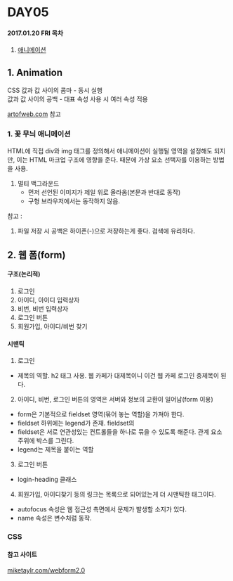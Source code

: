 # DAY05

#### 2017.01.20 FRI 목차

1. [애니메이션](#1animation)


## 1. Animation

CSS 값과 값 사이의 콤마 - 동시 실행  
값과 값 사이의 공백 - 대표 속성 사용 시 여러 속성 적용

[artofweb.com](http://www.the-art-of-web.com/css/timing-function/) 참고

### 1. 꽃 무늬 애니메이션

HTML에 직접 div와 img 태그를 정의해서 애니메이션이 실행될 영역을 설정해도 되지만, 이는 HTML 마크업 구조에 영향을 준다. 때문에 가상 요소 선택자를 이용하는 방법을 사용.

1. 멀티 백그라운드
    - 먼저 선언된 이미지가 제일 위로 올라옴(본문과 반대로 동작)
    - 구형 브라우저에서는 동작하지 않음.

참고 :  
1. 파일 저장 시 공백은 하이픈(-)으로 저장하는게 좋다. 검색에 유리하다.


## 2. 웹 폼(form)

#### 구조(논리적)

1. 로그인
2. 아이디, 아이디 입력상자
3. 비번, 비번 입력상자
4. 로그인 버튼
5. 회원가입, 아이디/비번 찾기

#### 시맨틱

1. 로그인
  - 제목의 역할. h2 태그 사용. 웹 카페가 대제목이니 이건 웹 카페 로그인 중제목이 된다.
2. 아이디, 비번, 로그인 버튼의 영역은 서버와 정보의 교환이 일어남(form 이용)
  - form은 기본적으로 fieldset 영역(묶어 놓는 역할)을 가져야 한다.
  - fieldset 하위에는 legend가 존재. fieldset의
  - fieldset은 서로 연관성있는 컨트롤들을 하나로 묶을 수 있도록 해준다. 관계 요소 주위에 박스를 그린다.
  - legend는 제목을 붙이는 역할
3. 로그인 버튼
  - login-heading 클래스
4. 회원가입, 아이디찾기 등의 링크는 목록으로 되어있는게 더 시맨틱한 태그이다.


- autofocus 속성은 웹 접근성 측면에서 문제가 발생할 소지가 있다.
- name 속성은 변수처럼 동작.

### CSS




#### 참고 사이트

[miketaylr.com/webform2.0](https://miketaylr.com/pres/html5/forms2.html)
